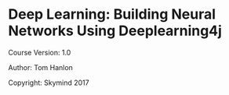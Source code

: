 # Deep Learning: Building Neural Networks Using Deeplearning4j 

Course Version: 1.0

Author: Tom Hanlon

Copyright: Skymind 2017
